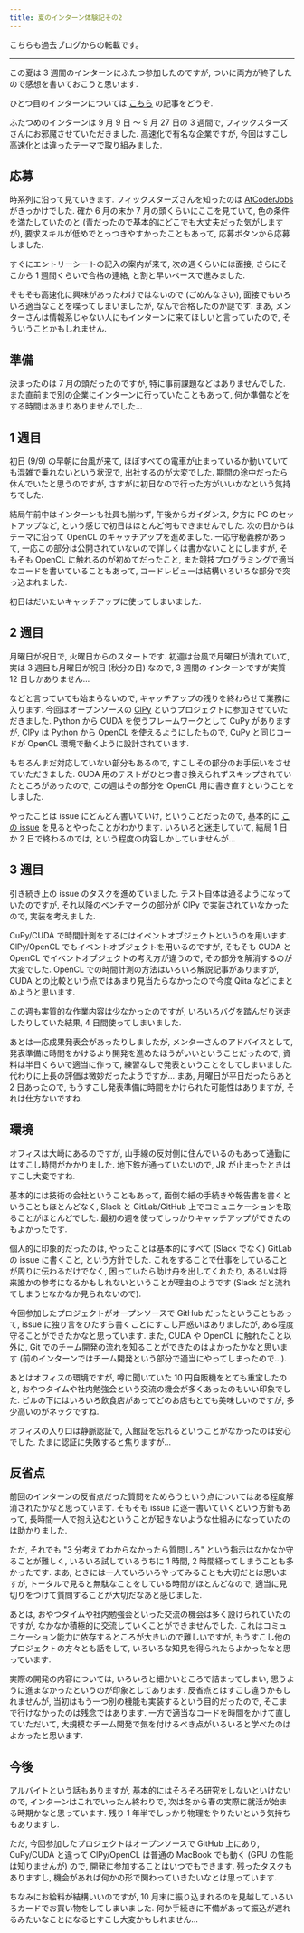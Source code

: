 ```yaml
---
title: 夏のインターン体験記その2
---
```


こちらも過去ブログからの転載です。

---

この夏は 3 週間のインターンにふたつ参加したのですが, ついに両方が終了したので感想を書いておこうと思います.

ひとつ目のインターンについては [こちら](/diary/entry/20190906) の記事をどうぞ.

ふたつめのインターンは 9 月 9 日 〜 9 月 27 日の 3 週間で, フィックスターズさんにお邪魔させていただきました. 高速化で有名な企業ですが, 今回はすこし高速化とは違ったテーマで取り組みました.

## 応募

時系列に沿って見ていきます. フィックスターズさんを知ったのは [AtCoderJobs](https://jobs.atcoder.jp/) がきっかけでした. 確か 6 月の末か 7 月の頭くらいにここを見ていて, 色の条件を満たしていたのと (青だったので基本的にどこでも大丈夫だった気がしますが), 要求スキルが低めでとっつきやすかったこともあって, 応募ボタンから応募しました.

すぐにエントリーシートの記入の案内が来て, 次の週くらいには面接, さらにそこから 1 週間くらいで合格の連絡, と割と早いペースで進みました.

そもそも高速化に興味があったわけではないので (ごめんなさい), 面接でもいろいろ適当なことを喋ってしまいましたが, なんで合格したのか謎です. まあ, メンターさんは情報系じゃない人にもインターンに来てほしいと言っていたので, そういうことかもしれません.

## 準備

決まったのは 7 月の頭だったのですが, 特に事前課題などはありませんでした. また直前まで別の企業にインターンに行っていたこともあって, 何か準備などをする時間はあまりありませんでした...

## 1 週目

初日 (9/9) の早朝に台風が来て, ほぼすべての電車が止まっているか動いていても混雑で乗れないという状況で, 出社するのが大変でした. 期間の途中だったら休んでいたと思うのですが, さすがに初日なので行った方がいいかなという気持ちでした.

結局午前中はインターンも社員も揃わず, 午後からガイダンス, 夕方に PC のセットアップなど, という感じで初日はほとんど何もできませんでした. 次の日からはテーマに沿って OpenCL のキャッチアップを進めました. 一応守秘義務があって, 一応この部分は公開されていないので詳しくは書かないことにしますが, そもそも OpenCL に触れるのが初めてだったこと, また競技プログラミングで適当なコードを書いていることもあって, コードレビューは結構いろいろな部分で突っ込まれました.

初日はだいたいキャッチアップに使ってしまいました.

## 2 週目

月曜日が祝日で, 火曜日からのスタートです. 初週は台風で月曜日が潰れていて, 実は 3 週目も月曜日が祝日 (秋分の日) なので, 3 週間のインターンですが実質 12 日しかありません...

などと言っていても始まらないので, キャッチアップの残りを終わらせて業務に入ります. 今回はオープンソースの [ClPy](https://github.com/fixstars/clpy) というプロジェクトに参加させていただきました. Python から CUDA を使うフレームワークとして CuPy がありますが, ClPy は Python から OpenCL を使えるようにしたもので, CuPy と同じコードが OpenCL 環境で動くように設計されています.

もちろんまだ対応していない部分もあるので, すこしその部分のお手伝いをさせていただきました. CUDA 用のテストがひとつ書き換えられずスキップされていたところがあったので, この週はその部分を OpenCL 用に書き直すということをしました.

やったことは issue にどんどん書いていけ, ということだったので, 基本的に [この issue](https://github.com/fixstars/clpy/issues/216) を見るとやったことがわかります. いろいろと迷走していて, 結局 1 日か 2 日で終わるのでは, という程度の内容しかしていませんが...

## 3 週目

引き続き上の issue のタスクを進めていました. テスト自体は通るようになっていたのですが, それ以降のベンチマークの部分が ClPy で実装されていなかったので, 実装を考えました.

CuPy/CUDA で時間計測をするにはイベントオブジェクトというのを用います. ClPy/OpenCL でもイベントオブジェクトを用いるのですが, そもそも CUDA と OpenCL でイベントオブジェクトの考え方が違うので, その部分を解消するのが大変でした. OpenCL での時間計測の方法はいろいろ解説記事がありますが, CUDA との比較という点ではあまり見当たらなかったので今度 Qiita などにまとめようと思います.

この週も実質的な作業内容は少なかったのですが, いろいろバグを踏んだり迷走したりしていた結果, 4 日間使ってしまいました.

あとは一応成果発表会があったりしましたが, メンターさんのアドバイスとして, 発表準備に時間をかけるより開発を進めたほうがいいということだったので, 資料は半日くらいで適当に作って, 練習なしで発表ということをしてしまいました. 代わりに上長の評価は微妙だったようですが... まあ, 月曜日が平日だったらあと 2 日あったので, もうすこし発表準備に時間をかけられた可能性はありますが, それは仕方ないですね.

## 環境

オフィスは大崎にあるのですが, 山手線の反対側に住んでいるのもあって通勤にはすこし時間がかかりました. 地下鉄が通っていないので, JR が止まったときはすこし大変ですね.

基本的には技術の会社ということもあって, 面倒な紙の手続きや報告書を書くということもほとんどなく, Slack と GitLab/GitHub 上でコミュニケーションを取ることがほとんどでした. 最初の週を使ってしっかりキャッチアップができたのもよかったです.

個人的に印象的だったのは, やったことは基本的にすべて (Slack でなく) GitLab の issue に書くこと, という方針でした. これをすることで仕事をしていることが周りに伝わるだけでなく, 困っていたら助け舟を出してくれたり, あるいは将来誰かの参考になるかもしれないということが理由のようです (Slack だと流れてしまうとなかなか見られないので).

今回参加したプロジェクトがオープンソースで GitHub だったということもあって, issue に独り言をひたすら書くことにすこし戸惑いはありましたが, ある程度守ることができたかなと思っています. また, CUDA や OpenCL に触れたこと以外に, Git でのチーム開発の流れを知ることができたのはよかったかなと思います (前のインターンではチーム開発という部分で適当にやってしまったので...).

あとはオフィスの環境ですが, 噂に聞いていた 10 円自販機をとても重宝したのと, おやつタイムや社内勉強会という交流の機会が多くあったのもいい印象でした. ビルの下にはいろいろ飲食店があってどのお店もとても美味しいのですが, 多少高いのがネックですね.

オフィスの入り口は静脈認証で, 入館証を忘れるということがなかったのは安心でした. たまに認証に失敗すると焦りますが...

## 反省点

前回のインターンの反省点だった質問をためらうという点についてはある程度解消されたかなと思っています. そもそも issue に逐一書いていくという方針もあって, 長時間一人で抱え込むということが起きないような仕組みになっていたのは助かりました.

ただ, それでも "3 分考えてわからなかったら質問しろ" という指示はなかなか守ることが難しく, いろいろ試しているうちに 1 時間, 2 時間経ってしまうことも多かったです. まあ, ときには一人でいろいろやってみることも大切だとは思いますが, トータルで見ると無駄なことをしている時間がほとんどなので, 適当に見切りをつけて質問することが大切だなあと感じました.

あとは, おやつタイムや社内勉強会といった交流の機会は多く設けられていたのですが, なかなか積極的に交流していくことができませんでした. これはコミュニケーション能力に依存するところが大きいので難しいですが, もうすこし他のプロジェクトの方々とも話をして, いろいろな知見を得られたらよかったなと思っています.

実際の開発の内容については, いろいろと細かいところで詰まってしまい, 思うように進まなかったというのが印象としてあります. 反省点とはすこし違うかもしれませんが, 当初はもう一つ別の機能も実装するという目的だったので, そこまで行けなかったのは残念ではあります. 一方で適当なコードを時間をかけて直していただいて, 大規模なチーム開発で気を付けるべき点がいろいろと学べたのはよかったと思います.

## 今後

アルバイトという話もありますが, 基本的にはそろそろ研究をしないといけないので, インターンはこれでいったん終わりで, 次は冬から春の実際に就活が始まる時期かなと思っています. 残り 1 年半でしっかり物理をやりたいという気持ちもありますし.

ただ, 今回参加したプロジェクトはオープンソースで GitHub 上にあり, CuPy/CUDA と違って ClPy/OpenCL は普通の MacBook でも動く (GPU の性能は知りませんが) ので, 開発に参加することはいつでもできます. 残ったタスクもありますし, 機会があれば何かの形で関わっていきたいなとは思っています.

ちなみにお給料が結構いいのですが, 10 月末に振り込まれるのを見越していろいろカードでお買い物をしてしまいました. 何か手続きに不備があって振込が遅れるみたいなことになるとすこし大変かもしれません...
